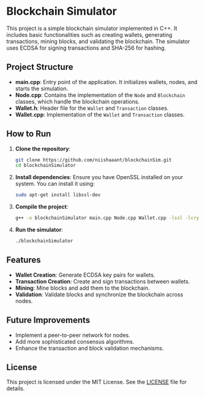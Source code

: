 # Blockchain Simulator

This project is a simple blockchain simulator implemented in C++. It includes basic functionalities such as creating wallets, generating transactions, mining blocks, and validating the blockchain. The simulator uses ECDSA for signing transactions and SHA-256 for hashing.

## Project Structure

- **main.cpp**: Entry point of the application. It initializes wallets, nodes, and starts the simulation.
- **Node.cpp**: Contains the implementation of the `Node` and `Blockchain` classes, which handle the blockchain operations.
- **Wallet.h**: Header file for the `Wallet` and `Transaction` classes.
- **Wallet.cpp**: Implementation of the `Wallet` and `Transaction` classes.

## How to Run

1. **Clone the repository**:
    ```sh
    git clone https://github.com/niishaaant/blockchainSim.git
    cd blockchainSimulator
    ```

2. **Install dependencies**:
    Ensure you have OpenSSL installed on your system. You can install it using:
    ```sh
    sudo apt-get install libssl-dev
    ```

3. **Compile the project**:
    ```sh
    g++ -o blockchainSimulator main.cpp Node.cpp Wallet.cpp -lssl -lcrypto -pthread
    ```

4. **Run the simulator**:
    ```sh
    ./blockchainSimulator
    ```

## Features

- **Wallet Creation**: Generate ECDSA key pairs for wallets.
- **Transaction Creation**: Create and sign transactions between wallets.
- **Mining**: Mine blocks and add them to the blockchain.
- **Validation**: Validate blocks and synchronize the blockchain across nodes.

## Future Improvements

- Implement a peer-to-peer network for nodes.
- Add more sophisticated consensus algorithms.
- Enhance the transaction and block validation mechanisms.

## License

This project is licensed under the MIT License. See the [LICENSE](LICENSE) file for details.
